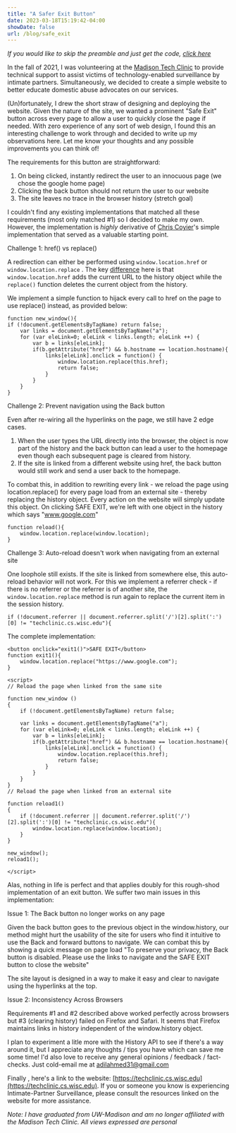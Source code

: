 ```yaml
---
title: "A Safer Exit Button"
date: 2023-03-18T15:19:42-04:00
showDate: false
url: /blog/safe_exit
---
```


*If you would like to skip the preamble and just get the code, [click here](https://gist.github.com/adilahmed31/611a2c48537e90f43a1f65d650663f51)*

In the fall of 2021, I was volunteering at the [Madison Tech Clinic](https://techclinic.cs.wisc.edu) to provide technical support to assist victims of technology-enabled surveillance by intimate partners. Simultaneously, we decided to create a simple website to better educate domestic abuse advocates on our services. 

(Un)fortunately, I drew the short straw of designing and deploying the website. Given the nature of the site, we wanted a prominent "Safe Exit" button across every page to allow a user to quickly close the page if needed. With zero experience of any sort of web design, I found this an interesting challenge to work through and decided to write up my observations here. Let me know your thoughts and any possible improvements you can think of! 

The requirements for this button are straightforward:

1. On being clicked, instantly redirect the user to an innocuous page (we chose the google home page)
2. Clicking the back button should not return the user to our website
3. The site leaves no trace in the browser history (stretch goal)

I couldn't find any existing implementations that matched all these requirements (most only matched #1) so I decided to make my own. However, the implementation is *highly* derivative of [Chris Coyier](https://css-tricks.com/website-escape/)'s simple implementation that served as a valuable starting point.

Challenge 1: href() vs replace()

A redirection can either be performed using `window.location.href` or `window.location.replace` . The key [difference](https://www.geeksforgeeks.org/difference-between-window-location-href-window-location-replace-and-window-location-assign-in-javascript/#:~:text=The%20href%20property%20on%20the,return%20to%20the%20current%20page) here is that `window.location.href` adds the current URL to the history object while the `replace()` function deletes the current object from the history. 

We implement a simple function to hijack every call to href on the page to use replace() instead, as provided below:
```
function new_window(){
if (!document.getElementsByTagName) return false;
    var links = document.getElementsByTagName("a");
    for (var eleLink=0; eleLink < links.length; eleLink ++) {
        var b = links[eleLink];
        if(b.getAttribute("href") && b.hostname == location.hostname){
            links[eleLink].onclick = function() {
                window.location.replace(this.href);
                return false;
            }
        }
    }
}
```

Challenge 2: Prevent navigation using the Back button

Even after re-wiring all the hyperlinks on the page, we still have 2 edge cases. 

1. When the user types the URL directly into the browser, the object is now part of the history and the back button can lead a user to the homepage even though each subsequent page is cleared from history.
2. If the site is linked from a different website using href, the back button would still work and send a user back to the homepage. 

To combat this, in addition to rewriting every link - we reload the page using location.replace() for every page load from an external site - thereby replacing the history object. Every action on the website will simply update this object. On clicking SAFE EXIT, we're left with one object in the history which says "www.google.com"
```
function reload(){
    window.location.replace(window.location);
}
```
Challenge 3: Auto-reload doesn't work when navigating from an external site

One loophole still exists. If the site is linked from somewhere else, this auto-reload behavior will not work. For this we implement a referrer check - if there is no referrer or the referrer is of another site, the `window.location.replace` method is run again to replace the current item in the session history. 
```
if (!document.referrer || document.referrer.split('/')[2].split(':')[0] != "techclinic.cs.wisc.edu"){
```
The complete implementation:
```
<button onclick="exit1()">SAFE EXIT</button>
function exit1(){
    window.location.replace("https://www.google.com");
}

<script>
// Reload the page when linked from the same site

function new_window ()
{
    if (!document.getElementsByTagName) return false;

    var links = document.getElementsByTagName("a");
    for (var eleLink=0; eleLink < links.length; eleLink ++) {
        var b = links[eleLink];
        if(b.getAttribute("href") && b.hostname == location.hostname){
            links[eleLink].onclick = function() {
                window.location.replace(this.href);
                return false;
            }
        }
    }
}
// Reload the page when linked from an external site

function reload1()
{
    if (!document.referrer || document.referrer.split('/')[2].split(':')[0] != "techclinic.cs.wisc.edu"){
        window.location.replace(window.location);
    }
}

new_window();
reload1();

</script>
```


Alas, nothing in life is perfect and that applies doubly for this rough-shod implementation of an exit button. We suffer two main issues in this implementation:

Issue 1: The Back button no longer works on any page

Given the back button goes to the previous object in the window.history, our method might hurt the usability of the site for users who find it intuitive to use the Back and forward buttons to navigate. We can combat this by showing a quick message on page load "To preserve your privacy, the Back button is disabled. Please use the links to navigate and the SAFE EXIT button to close the website"

The site layout is designed in a way to make it easy and clear to navigate using the hyperlinks at the top.

Issue 2: Inconsistency Across Browsers

Requirements #1 and #2 described above worked perfectly across browsers but #3 (clearing history) failed on Firefox and Safari. It seems that Firefox maintains links in history independent of the window.history object.

I plan to experiment a litle more with the History API to see if there's a way around it, but I appreciate any thoughts / tips you have which can save me some time! I'd also love to receive any general opinions / feedback / fact-checks. Just cold-email me at adilahmed31@gmail.com

Finally , here's a link to the website: [https://techclinic.cs.wisc.edu](https://techclinic.cs.wisc.edu). If you or someone you know is experiencing Intimate-Partner Surveillance, please consult the resources linked on the website for more assistance. 


*Note: I have graduated from UW-Madison and am no longer affiliated with the Madison Tech Clinic. All views expressed are personal*